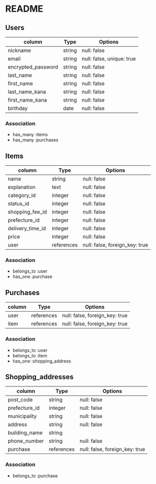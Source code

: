 # README

## Users

| column             | Type       | Options      |
| ------------------ | ---------- | ------------ |
| nickname           | string     | null: false  |
| email              | string     | null: false, unique: true |
| encrypted_password | string     | null: false  |
| last_name          | string     | null: false  |
| first_name         | string     | null: false  |
| last_name_kana     | string     | null: false  |
| first_name_kana    | string     | null: false  |
| birthday           | date       | null: false  |

### Association
- has_many :items
- has_many :purchases

## Items

| column           | Type       | Options     |
| ---------------- | ---------- | ----------- |
| name             | string     | null: false |
| explanation      | text       | null: false |
| category_id      | integer    | null: false |
| status_id        | integer    | null: false |
| shopping_fee_id  | integer    | null: false |
| prefecture_id    | integer    | null: false |
| delivery_time_id | integer    | null: false |
| price            | integer    | null: false |
| user             | references | null: false, foreign_key: true|

### Association
- belongs_to :user
- has_one :purchase

## Purchases

| column | Type       | Options    |
| ------ | ---------- | ---------- |
| user   | references | null: false, foreign_key: true |
| item   | references | null: false, foreign_key: true |

### Association
- belongs_to :user
- belongs_to :item
- has_one :shopping_address

## Shopping_addresses

| column         | Type       | Options     |
| -------------- | ---------- | ----------- |
| post_code      | string     | null: false |
| prefecture_id  | integer    | null: false |
| municipality   | string     | null: false |
| address        | string     | null: false |
| building_name  | string     |             |
| phone_number   | string     | null: false |
| purchase       | references | null: false, foreign_key: true |

### Association
- belongs_to :purchase